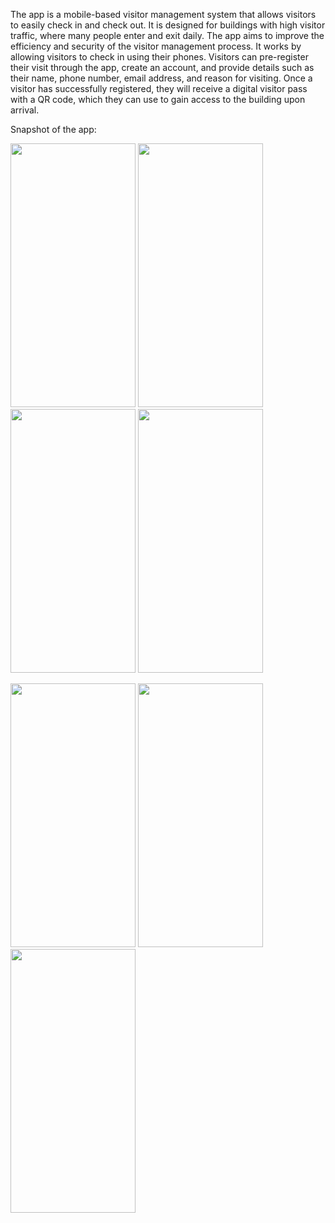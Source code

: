 The app is a mobile-based visitor management system that allows visitors to easily check in and check out. It is designed for buildings with high visitor traffic, where many people enter and exit daily. The app aims to improve the efficiency and security of the visitor management process. It works by allowing visitors to check in using their phones. Visitors can pre-register their visit through the app, create an account, and provide details such as their name, phone number, email address, and reason for visiting. Once a visitor has successfully registered, they will receive a digital visitor pass with a QR code, which they can use to gain access to the building upon arrival.

Snapshot of the app:


<img src="https://github.com/user-attachments/assets/14eccdab-9992-4b78-bc25-c5f80893eb60" width="200" height="422"> <img src="https://github.com/user-attachments/assets/32d578fa-5a2b-4d9f-8cc5-fcefc33b8593" width="200" height="422"> <img src="https://github.com/user-attachments/assets/79a8c606-08c9-44db-91cb-1988e9e572f2" width="200" height="422"> <img src="https://github.com/user-attachments/assets/544f2a0e-9aa8-4fc8-96a6-8ad2e09d9bb2" width="200" height="422">

<img src="https://github.com/user-attachments/assets/e321e65f-6726-4d14-aefc-76e5a80c3310" width="200" height="422"> <img src="https://github.com/user-attachments/assets/4f565803-e4a4-4b57-ba14-44bc57e4150f" width="200" height="422"> <img src="https://github.com/user-attachments/assets/9583407d-9900-474f-bcaa-954819efd6f7" width="200" height="422"> 
